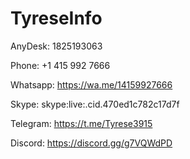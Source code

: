 # TyreseInfo

AnyDesk: 1825193063

Phone: +1 415 992 7666

Whatsapp: https://wa.me/14159927666

Skype: skype:live:.cid.470ed1c782c17d7f

Telegram: https://t.me/Tyrese3915

Discord: https://discord.gg/g7VQWdPD
